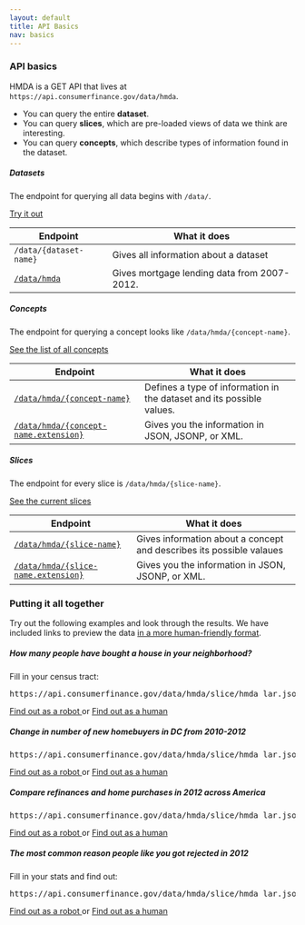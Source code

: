 ```yaml
---
layout: default
title: API Basics
nav: basics
---
```


### API basics

HMDA is a GET API that lives at ```https://api.consumerfinance.gov/data/hmda```.

- You can query the entire **dataset**.
- You can query **slices**, which are pre-loaded views of data we think are interesting.
- You can query **concepts**, which describe types of information found in the dataset.

##### Datasets
The endpoint for querying all data begins with ```/data/```.  

<a href="console/#!/data/getDataset_get_1" class="action-arrow"> Try it out <i class="icon-right"> </i></a>


| Endpoint | What it does |
| ------------- | -------------|
| ```/data/{dataset-name}``` | Gives all information about a dataset 
| [```/data/hmda```](https://api.consumerfinance.gov/data/hmda) | Gives mortgage lending data from 2007-2012.

##### Concepts
The endpoint for querying a concept looks like ```/data/hmda/{concept-name}```.  

<a href="console/#!/hmda/getConceptHmda_get_1" class="action-arrow"> See the list of all concepts <i class="icon-right"> </i></a>

| Endpoint | What it does |
| ------------- | -------------|
| [```/data/hmda/{concept-name}```](https://api.consumerfinance.gov/data/hmda/slice/application_groups) | Defines a type of information in the dataset and its possible values.
| [```/data/hmda/{concept-name.extension}```](https://api.consumerfinance.gov/data/hmda/slice/application_groups.json) | Gives you the information in JSON, JSONP, or XML.


##### Slices
The endpoint for every slice is ```/data/hmda/{slice-name}```. 

<a href="console/#!/hmda/querySliceHmda_get_2" class="action-arrow"> See the current slices <i class="icon-right"> </i></a>


| Endpoint | What it does |
| ------------- | -------------|
| [```/data/hmda/{slice-name}```](https://api.consumerfinance.gov/data/hmda/slice) | Gives information about a concept and describes its possible valaues
| [```/data/hmda/{slice-name.extension}```](https://api.consumerfinance.gov/data/hmda/concept/as_of_year.json) | Gives you the information in JSON, JSONP, or XML.

### Putting it all together
Try out the following examples and look through the results. We have included links to preview the data [in a more human-friendly format](http://consumerfinance.gov/hmda/explore).

##### How many people have bought a house in your neighborhood?
Fill in your census tract:
<pre>https://api.consumerfinance.gov/data/hmda/slice/hmda_lar.json?#!/as_of_year=2012&amp;state_code-1=11&amp;county_code-1=001&amp;census_tract_number-1={YOUR CENSUS TRACT}&amp;property_type=1,2&amp;owner_occupancy=1&amp;action_taken=1&amp;loan_purpose=1&amp;lien_status=1</pre>
<a href="https://api.consumerfinance.gov/data/hmda/slice/hmda_lar.json?#!/property_type=1,2&amp;action_taken=1&amp;select=as_of_year,loan_purpose_name,count&amp;" class="action-arrow">Find out as a robot <i class="icon-right"> </i></a> or <a href="http://www.consumerfinance.gov/hmda/explore#!/as_of_year=2012&amp;state_code-1=11&amp;property_type=1,2&amp;wner_occupancy=1&amp;action_taken=1&amp;loan_purpose=1&amp;lien_status=1&amp;section=filters" class="action-arrow">Find out as a human <i class="icon-right"> </i></a>


##### Change in number of new homebuyers in DC from 2010-2012
<pre>https://api.consumerfinance.gov/data/hmda/slice/hmda_lar.json?#!/as_of_year=2012,2011,2010&amp;state_code=11&amp;property_type=1,2&amp;owner_occupancy=1&amp;lien_status=1&amp;action_taken=1&amp;select=state_name,county_name,as_of_year,count</pre>
<a href="https://api.consumerfinance.gov/data/hmda/slice/hmda_lar.json?#!/as_of_year=2012,2011,2010&amp;state_code=11&amp;property_type=1,2&amp;owner_occupancy=1&amp;lien_status=1&amp;action_taken=1&amp;select=state_name,county_name,as_of_year,count&amp;" class="action-arrow">Find out as a robot <i class="icon-right"> </i></a> or <a href="http://www.consumerfinance.gov/hmda/explore#!/as_of_year=2012,2011,2010&amp;state_code=11&amp;property_type=1,2&amp;owner_occupancy=1&amp;lien_status=1&amp;action_taken=1&amp;select=state_name,county_name,as_of_year,count&amp;" class="action-arrow">Find out as a human <i class="icon-right"> </i></a>

##### Compare refinances and home purchases in 2012 across America
<pre>https://api.consumerfinance.gov/data/hmda/slice/hmda_lar.json?#!/property_type=1,2&amp;action_taken=1&amp;select=as_of_year,loan_purpose_name,count&amp;section=summary</pre>
<a class="action-arrow" href="https://api.consumerfinance.gov/data/hmda/slice/hmda_lar.json?#!/property_type=1,2&amp;action_taken=1&amp;select=as_of_year,loan_purpose_name,count&amp;section=summary">Find out as a robot <i class="icon-right"> </i></a> or <a class="action-arrow" href="http://www.consumerfinance.gov/hmda/explore.html#!/property_type=1,2&amp;action_taken=1&amp;select=as_of_year,loan_purpose_name,count&amp;section=summary">Find out as a human <i class="icon-right"> </i></a>

##### The most common reason people like you got rejected in 2012
Fill in your stats and find out:

<pre>https://api.consumerfinance.gov/data/hmda/slice/hmda_lar.json?#!/as_of_year=2012&amp;msamd-1={YOUR METRO AREA}&amp;property_type=1&amp;owner_occupancy=1&amp;loan_purpose=1&amp;lien_status=1&amp;applicant_sex={SEX}&amp;applicant_race_1={RACE}&amp;applicant_ethnicity={ETHNICITY}&amp;applicant_income_000s-min&gt;{MIN INCOME}&amp;applicant_income_000s-max&lt;{MAX INCOME}&amp;select=denial_reason_name_1,count&amp;section=summary</pre>
<a href="https://api.consumerfinance.gov/data/hmda/slice/hmda_lar.json?#!/as_of_year=2012&amp;msamd-1={YOUR METRO AREA}&amp;property_type=1&amp;owner_occupancy=1&amp;loan_purpose=1&amp;lien_status=1&amp;applicant_sex={SEX}&amp;applicant_race_1={RACE}&amp;applicant_ethnicity={ETHNICITY}&amp;applicant_income_000s-min&gt;{MIN INCOME}&amp;applicant_income_000s-max&lt;{MAX INCOME}&amp;select=denial_reason_name_1,count&amp;section=summary" class="action-arrow">Find out as a robot <i class="icon-right"> </i></a> or <a href="http://www.consumerfinance.gov/hmda/explore.html#!/as_of_year=2012&amp;property_type=1,2&amp;owner_occupancy=1&amp;action_taken=3&amp;lien_status=1&amp;select=denial_reason_name_1,count&amp;section=summary" class="action-arrow">Find out as a human <i class="icon-right"> </i></a>


<body id="basics"></body>